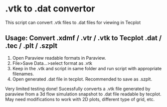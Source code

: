 # .vtk to .dat convertor
This script can convert .vtk files to .dat files for viewing in Tecplot

## Usage:  Convert .xdmf / .vtr / .vtk to Tecplot .dat / .tec / .plt / .szplt
1. Open Paraview readable formats in Paraview. 
2. File>Save Data...>select format as .vtk
3. Keep in the .vtk and script in same folder and run script with appropriate filenames.
4. Open generated .dat file in tecplot. Recommended to save as .szplt.

Very limited testing done! Sucessfully converts a .vtk file generated by paraview from a 3d flow simulation snapshot to .dat file readable by tecplot. May need modifications to work with 2D plots, different type of grid, etc.

